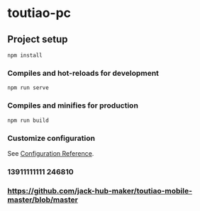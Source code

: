 # toutiao-pc

## Project setup
```
npm install
```

### Compiles and hot-reloads for development
```
npm run serve
```

### Compiles and minifies for production
```
npm run build
```

### Customize configuration
See [Configuration Reference](https://cli.vuejs.org/config/).


### 13911111111    246810
### https://github.com/jack-hub-maker/toutiao-mobile-master/blob/master
